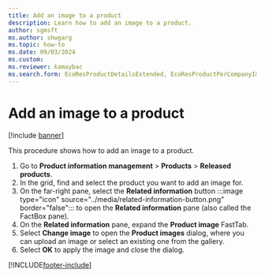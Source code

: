 ```yaml
--- 
title: Add an image to a product
description: Learn how to add an image to a product.
author: sgmsft
ms.author: shwgarg
ms.topic: how-to
ms.date: 09/03/2024
ms.custom:
ms.reviewer: kamaybac
ms.search.form: EcoResProductDetailsExtended, EcoResProductPerCompanyImagePart, EcoResProductImage, DocumentUpload
---
```


# Add an image to a product

[!include [banner](../../includes/banner.md)]

This procedure shows how to add an image to a product.

1. Go to **Product information management** \> **Products** \> **Released products**.
1. In the grid, find and select the product you want to add an image for.
1. On the far-right pane, select the **Related information** button :::image type="icon" source="../media/related-information-button.png" border="false"::: to open the **Related information** pane (also called the FactBox pane).
1. On the **Related information** pane, expand the **Product image** FastTab.
1. Select **Change image** to open the **Product images** dialog, where you can upload an image or select an existing one from the gallery.
1. Select **OK** to apply the image and close the dialog.

[!INCLUDE[footer-include](../../../includes/footer-banner.md)]